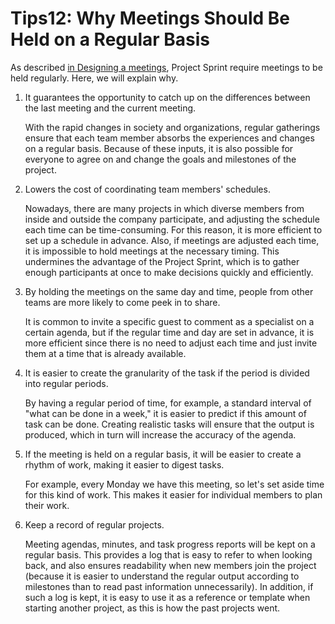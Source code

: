 # Tips12: Why Meetings Should Be Held on a Regular Basis

As described [in Designing a meetings](../tutorial/section2-3.md), Project Sprint require meetings to be held regularly. Here, we will explain why.

1.  It guarantees the opportunity to catch up on the differences between the last meeting and the current meeting.

    With the rapid changes in society and organizations, regular gatherings ensure that each team member absorbs the experiences and changes on a regular basis. Because of these inputs, it is also possible for everyone to agree on and change the goals and milestones of the project.
2.  Lowers the cost of coordinating team members' schedules.

    Nowadays, there are many projects in which diverse members from inside and outside the company participate, and adjusting the schedule each time can be time-consuming. For this reason, it is more efficient to set up a schedule in advance. Also, if meetings are adjusted each time, it is impossible to hold meetings at the necessary timing. This undermines the advantage of the Project Sprint, which is to gather enough participants at once to make decisions quickly and efficiently.
3.  By holding the meetings on the same day and time, people from other teams are more likely to come peek in to share.

    It is common to invite a specific guest to comment as a specialist on a certain agenda, but if the regular time and day are set in advance, it is more efficient since there is no need to adjust each time and just invite them at a time that is already available.
4.  It is easier to create the granularity of the task if the period is divided into regular periods.

    By having a regular period of time, for example, a standard interval of "what can be done in a week," it is easier to predict if this amount of task can be done. Creating realistic tasks will ensure that the output is produced, which in turn will increase the accuracy of the agenda.
5.  If the meeting is held on a regular basis, it will be easier to create a rhythm of work, making it easier to digest tasks.

    For example, every Monday we have this meeting, so let's set aside time for this kind of work. This makes it easier for individual members to plan their work.
6.  Keep a record of regular projects.

    Meeting agendas, minutes, and task progress reports will be kept on a regular basis. This provides a log that is easy to refer to when looking back, and also ensures readability when new members join the project (because it is easier to understand the regular output according to milestones than to read past information unnecessarily). In addition, if such a log is kept, it is easy to use it as a reference or template when starting another project, as this is how the past projects went.
